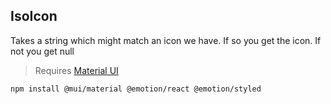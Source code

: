 ## IsoIcon

Takes a string which might match an icon we have. If so you get the icon. If not you get null

> Requires [Material UI](https://mui.com)

```bash
npm install @mui/material @emotion/react @emotion/styled
```